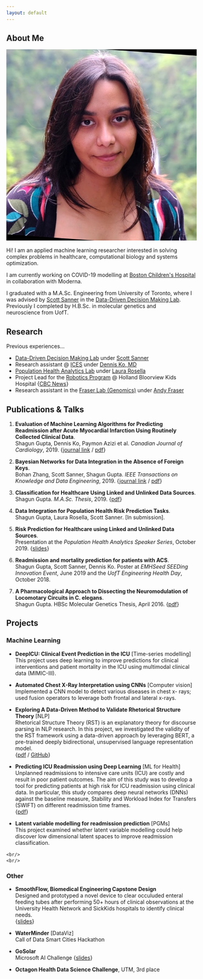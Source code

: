 ```yaml
---
layout: default
---
```


## About Me

<img class="profile-picture" src="files/headshot.jpg">

Hi! I am an applied machine learning researcher interested in solving complex problems in healthcare, computational biology and systems optimization.

I am currently working on COVID-19 modelling at [Boston Children's Hospital](https://www.childrenshospital.org/chip) in collaboration with Moderna.

I graduated with a M.A.Sc. Engineering from University of Toronto, where I was advised by [Scott Sanner](https://d3m.mie.utoronto.ca/members/ssanner/) in the [Data-Driven Decision Making Lab](https://d3m.mie.utoronto.ca). Previously I completed by H.B.Sc. in molecular genetics and<br/>neuroscience from UofT.


## Research
Previous experiences...
* [Data-Driven Decision Making Lab](https://d3m.mie.utoronto.ca) under [Scott Sanner](https://d3m.mie.utoronto.ca/members/ssanner/)
* Research assistant @ [ICES](https://www.ices.on.ca) under [Dennis Ko, MD](https://sunnybrook.ca/research/team/member.asp?t=11&m=99&page=178)
* [Population Health Analytics Lab](http://pophealthanalytics.com) under [Laura Rosella](https://ihpme.utoronto.ca/faculty/laura-c-rosella/)
* Project Lead for the [Robotics Program](https://www.hollandbloorview.ca/services/programs-services/robotics) @ Holland Bloorview Kids Hospital {[CBC News](https://www.cbc.ca/news/canada/toronto/holland-bloorview-rehabilitation-robotics-1.3848586)}
* Research assistant in the [Fraser Lab (Genomics)](https://fraserlab.squarespace.com) under [Andy Fraser](http://www.moleculargenetics.utoronto.ca/faculty/2014/10/1/andrew-fraser)
<!-- * Instructor @ the [Medicine Summer Program](https://ysp.utoronto.ca/med/) by UofT Faculty of Medicine -->


## Publications & Talks

1. **Evaluation of Machine Learning Algorithms for Predicting Readmission after Acute Myocardial Infarction Using Routinely Collected Clinical Data**.<br/>
    Shagun Gupta, Dennis Ko, Paymon Azizi et al. _Canadian Journal of Cardiology_, 2019. {[journal link](https://www.sciencedirect.com/science/article/abs/pii/S0828282X19313583) / [pdf](files/CJC_Paper.pdf)}

2. **Bayesian Networks for Data Integration in the Absence of Foreign Keys**.<br/>
    Bohan Zhang, Scott Sanner, Shagun Gupta. _IEEE Transactions on Knowledge and Data Engineering_, 2019. {[journal link](https://ieeexplore.ieee.org/document/8827945) / [pdf](files/Heterogeneous_Data_Fusion_Using_Bayesian_Networks.pdf)}  

3. **Classification for Healthcare Using Linked and Unlinked Data Sources**.<br/>
    Shagun Gupta. _M.A.Sc. Thesis_, 2019. {[pdf](https://tspace.library.utoronto.ca/bitstream/1807/98054/2/Gupta_Shagun_%20_201911_MAS_thesis.pdf)}

4. **Data Integration for Population Health Risk Prediction Tasks**. <br/>
    Shagun Gupta, Laura Rosella, Scott Sanner. [In submission].

5. **Risk Prediction for Healthcare using Linked and Unlinked Data Sources**. <br/>
    Presentation at the _Population Health Analytics Speaker Series_, October 2019. {[slides](files/Talk_PopHealthLab_Oct2019.pdf)}

6. **Readmission and mortality prediction for patients with ACS**. <br/>
    Shagun Gupta, Scott Sanner, Dennis Ko. Poster at _EMHSeed SEEDing Innovation Event_, June 2019 and the _UofT Engineering Health Day_, October 2018.

7. **A Pharmacological Approach to Dissecting the Neuromodulation of Locomotary Circuits in C. elegans**.<br/>
    Shagun Gupta. HBSc Molecular Genetics Thesis, April 2016. {[pdf](files/Gupta_Shagun_201604_MGY480_thesis.pdf)}    


## Projects

### Machine Learning
* **DeepICU: Clinical Event Prediction in the ICU** [Time-series modelling] <br/>
    This project uses deep learning to improve predictions for clinical interventions and patient mortality in the ICU using multimodal clinical data (MIMIC-III).

* **Automated Chest X-Ray Interpretation using CNNs** [Computer vision] <br/>
    Implemented a CNN model to detect various diseases in chest x- rays; used fusion operators to leverage both frontal and lateral x-rays. <br/>

<!-- * **Cellular Imaging Project** [Computer vision] <br/>
<!-- <br style="line-height: 30px" /> -->
* **Exploring A Data-Driven Method to Validate Rhetorical Structure Theory** [NLP] <br/>
    Rhetorical Structure Theory (RST) is an explanatory theory for discourse parsing in NLP research. In this project, we investigated the validity of the RST framework using a data-driven approach by leveraging BERT, a pre-trained deeply bidirectional, unsupervised language representation model. <br/>
    {[pdf](files/NLP_Project.pdf) / [GitHub](https://github.com/shagunn/DiscourseProject)}

* **Predicting ICU Readmission using Deep Learning** [ML for Health] <br/>
    Unplanned readmissions to intensive care units (ICU) are costly and result in poor patient outcomes. The aim of this study was to develop a tool for predicting patients at high risk for ICU readmission using clinical data. In particular, this study compares deep neural networks (DNNs) against the baseline measure, Stability and Workload Index for Transfers (SWIFT) on different readmission time frames. <br/>
    {[pdf](files/csc2431_ICU_DL.pdf)}

* **Latent variable modelling for readmission prediction** [PGMs] <br/>
    This project examined whether latent variable modelling could help discover low dimensional latent spaces to improve readmission classification. <br/>
    <!-- {[GitHub]()} -->
<!--
**BayesNet Toolbox** [PGMs] <br/>
    Implemented algorithms for bayesian network inference.  <br/>
    {[GitHub]()}
-->
    <br/>
    <br/>

### Other
* **SmoothFlow, Biomedical Engineering Capstone Design** <br/>
    Designed and prototyped a novel device to clear occuluded enteral feeding tubes after performing 50+ hours of clinical observations at the University Health Network and SickKids hospitals to identify clinical needs. <br/>
    {[slides](files/BME_Final_Pitch.pdf)}

* **WaterMinder** [DataViz] <br/>
    Call of Data Smart Cities Hackathon
    <!-- {[website]()} -->

* **GoSolar** <br/>
    Microsoft AI Challenge {[slides](files/Microsoft_AI_SlideDeck.pdf)}

* **Octagon Health Data Science Challenge**, UTM, 3rd place

<!--
This is a [link](http://google.com). Something *italics* and something **bold**.

Here is a table

Year | Award | Category
-----|-------|--------
2014 | Emmy  | Won Outstanding Lead Actor in a miniseries or a movie
2015 | BAFTA | Nominated for Best Leading Actor for Sherlock
2014 | Satellite | Won Best Actor miniseries or television film

Here is a horizontal rule

---

Here is a blockquote

> To a great mind, nothing is little

## References

* Foo Bar: Head of Department, Placeholder Names, Lorem
* John Doe: Associate Professor, Department of Computer Science, Ipsum

## collapsible markdown?
<details>
<summary>
<i>Like this? </i>
<a href="http://www.ironspider.ca/format_text/fontstyles.htm">
Useful Source</a>
</summary>
<p>It's because the details block is html5. If you want to modify it your best bet is using html5. </p>
</details> -->
